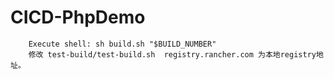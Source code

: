 # CICD-PhpDemo
		Execute shell: sh build.sh "$BUILD_NUMBER"
		修改 test-build/test-build.sh  registry.rancher.com 为本地registry地址。
